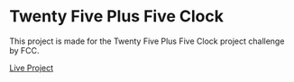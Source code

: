 # Twenty Five Plus Five Clock

This project is made for the Twenty Five Plus Five Clock project challenge by FCC.

[Live Project](https://kaustubh-26.github.io/twentyfive-plus-five-clock/)
